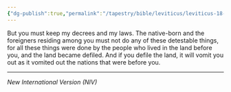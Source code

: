 ```yaml
---
{"dg-publish":true,"permalink":"/tapestry/bible/leviticus/leviticus-18-26-28/","title":"Leviticus 18:26-28","tags":["bible-verse","bible-verse"],"dgHomeLink":true,"dgShowLocalGraph":true,"dgEnableSearch":true}
---
```



But you must keep my decrees and my laws. The native-born and the foreigners residing among you must not do any of these detestable things, for all these things were done by the people who lived in the land before you, and the land became defiled. And if you defile the land, it will vomit you out as it vomited out the nations that were before you.


---
*New International Version (NIV)*